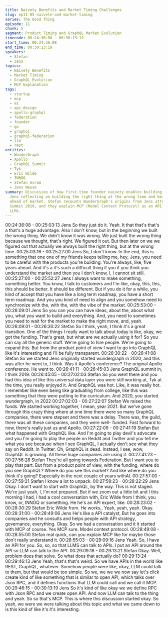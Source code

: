 ```yaml
---
title: Naivety Benefits and Market Timing Challenges
slug: ep11-05-naivete-and-market-timing
series: The Good Thing
episode: 11
chunk: 5
segment: Product Timing and GraphQL Market Evolution
timecode: 00:24:36:08 – 00:30:13:19
start_time: 00:24:36:08
end_time: 00:30:13:19
speakers:
  - Stefan
  - Jens
topics:
  - Naivety Benefits
  - Market Timing
  - GraphQL Evolution
  - MCP Explanation
tags:
  - startup
  - mcp
  - ai
  - api-design
  - apollo-graphql
  - federation
  - founder
  - go
  - graphql
  - graphql-federation
  - llm
  - rest
entities:
  - WunderGraph
  - Apollo
  - GraphQL Summit
  - Tyk
  - Eric Wilde
  - INNOQ
  - Stefan Avram
  - Jens Neuse
summary: Discussion of how first-time founder naivety enables building products, with
  Jens reflecting on building the right thing at the wrong time and being 5 years
  ahead of market. Stefan recounts WunderGraph's origins from Jens attending GraphQL
  Summit 2019, and they explain MCP (Model Context Protocol) as an API wrapper for
  LLMs.
---
```


00:24:36:08 - 00:25:03:13
Jens
So they just do it. Yeah. It that that's that's a that's a huge advantage. Also I don't know, but in
the beginning we built the wrong thing. We didn't know it was wrong. We just built the wrong
thing because we thought, that's right. We figured it out. But then later on we we figured out that
actually we always built the right thing, but at the wrong time.
00:25:03:16 - 00:25:27:00
Jens
So, I don't know. In the end, this is something that one one of my friends keeps telling me, hey,
Jens, you need to be careful with the products you're building. You're always, like, five years
ahead. And it's a it's such a difficult thing if you if you think you understand the market and then
you I don't know, I, I cannot sit still.
00:25:27:00 - 00:25:52:27
Jens
I always want to make something, something better. You know, I talk to customers and I'm like,
okay, this, this, this should be better. It should be different. But if you do it for a while, you kind of
accept that you have like a long term roadmap, you have a short term roadmap. And you you
kind of need to align and you somehow need to synchronize with the, with the, with the vibe of
the market.
00:25:53:00 - 00:26:09:01
Jens
So you can you can have ideas, about the, about what you, what you want to build and
everything. And, you need to sometimes you need to wait for the market to make the right move,
and, yeah.
00:26:09:01 - 00:26:30:22
Stefan
So I think, yeah, I think it's a great transition. One of the things I really want to talk about today
is like, okay, we got the funding. That's great, but what are we actually using it for? So you can
say all the generic stuff. We're going to hire people. We're going to expand this. But from the
product point of view I want to go into GraphQL like it's interesting and I'll be fully transparent.
00:26:30:22 - 00:26:41:08
Stefan
So we started Jens originally started wundergraph in 2020, and this was after he went to, I think.
Was it Apollo's conference? The original Apollo conference. He went to.
00:26:41:11 - 00:26:45:03
Jens
GraphQL summit in, I think 2019.
00:26:45:05 - 00:27:02:03
Stefan
So you went there and you had this idea of like this universal data layer you were still working
at, Tyk at the time, you really enjoyed it. And GraphQL was hot. Like, it was really hot. I
remember like even being like graduating from college, like this was something that they were
putting to the curriculum. And 2020, you started wundergraph, in 2022
00:27:02:03 - 00:27:22:07
Stefan
We raised the funds. We started working together, I mean, year 2021. But we've gone through
this crazy thing where at one time there were so many GraphQL companies, there were stepset
and there was a delay. There was, the guild, there was all these companies, and they were well-
funded. Fast forward to now, there's really just us and Apollo.
00:27:22:09 - 00:27:41:19
Stefan
But what happened with GraphQL like. And I'm going to play devil's advocate and you I'm going
to play the people on Reddit and Twitter and you tell me what you see because when I see
GraphQL, I actually don't see what they say on Reddit. In Twitter. Oh, GraphQL is dead.
Instead, I see, wow, GraphQL is growing. All these huge companies are using it.
00:27:41:23 - 00:27:56:28
Stefan
They're all going towards Federation. But I want you to play that part. But from a product point
of view, with the funding, where do you see GraphQL? Where do you see this market? And like
where do you think it's going? Especially in the next couple of years withAI.
00:27:57:00 - 00:27:59:21
Stefan
I know a lot to unpack.
00:27:59:23 - 00:28:22:29
Jens
Okay. I don't want to start with GraphQL, by the way. This is not staged. We're just yeah, I, I'm
not prepared. But if we zoom out a little bit and I this morning I had, I had a cool conversation
with, Eric Wilde from I think, you know, or, INNOQ or something. He he's an API expert, like.
00:28:23:02 - 00:28:30:29
Stefan
Eric Wilde from. He works,. Yeah, yeah, yeah. Okay.
00:28:31:00 - 00:28:49:06
Jens
He's like a API catalyst, But he goes into companies and he consults and helps people with API
strategy, governance, everything. Okay. So we had a conversation and it it started with MCP of
course. Yes MCP sure. Model context protocol.
00:28:49:08 - 00:28:55:00
Stefan
real quick, can you explain MCP like for maybe those don't really understand it.
00:28:55:03 - 00:29:09:16
Jens
Yeah. So, I have an API for you. So, so, so that LLMS can talk to APIs. I put an API around the
API so LLM can talk to the API.
00:29:09:18 - 00:29:13:21
Stefan
Okay. Well, problem does that solve. So what does that actually do?
00:29:13:24 - 00:29:46:13
Jens
Yeah, that's that's weird. So we have APIs in the world like REST, GraphQL, whatever.
Somehow people were like, okay, LLM could talk to them, but that would be too simple. So we,
we we we now say let's click create kind of like something that is similar to open API, which talks
over Json RPC, and it defines functions that LLM could call and we call it MCP.
00:29:46:15 - 00:30:13:19
Jens
So it's kind of like okay we we define RPC with Json RPC and we create open API. And now
LLM can talk to the thing and yeah. So so that's MCP. This is where this discussion started
okay. So yeah, we were we were talking about this topic and what we came down to is this kind
of like it's it's interesting.